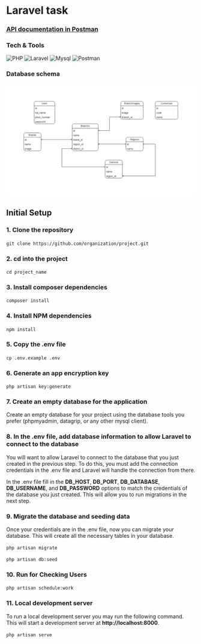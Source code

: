 # Laravel task

### [API documentation in Postman](https://documenter.getpostman.com/view/22425394/2sA3BoarPB) 

### Tech & Tools
<img alt="PHP" src="https://img.shields.io/badge/PHP-777BB4?style=for-the-badge&logo=php&logoColor=white"/> <img alt="Laravel" src="https://img.shields.io/badge/Laravel-FF2D20?style=for-the-badge&logo=laravel&logoColor=white"/> <img alt="Mysql" src="https://img.shields.io/badge/MySQL-005C84?style=for-the-badge&logo=mysql&logoColor=white"/> <img alt="Postman" src="https://img.shields.io/badge/Postman-FF6C37?style=for-the-badge&logo=Postman&logoColor=white"/> 


### Database schema
<img src="public/images/task_db.png">

## Initial Setup

### 1. Clone the repository

`git clone https://github.com/organization/project.git`

### 2. cd into the project 

`cd project_name`

### 3. Install composer dependencies 

`composer install`

### 4. Install NPM dependencies 

`npm install`

### 5. Copy the .env file 

`cp .env.example .env`

### 6. Generate an app encryption key 

`php artisan key:generate`

### 7. Create an empty database for the application
Create an empty database for your project using the database tools you prefer (phpmyadmin, datagrip, or any other mysql client).

### 8. In the .env file, add database information to allow Laravel to connect to the database
You will want to allow Laravel to connect to the database that you just created in the previous step. To do this, you must add the connection credentials in the .env file and Laravel will handle the connection from there.

In the .env file fill in the **DB_HOST**, **DB_PORT**, **DB_DATABASE**, **DB_USERNAME**, and **DB_PASSWORD** options to match the credentials of the database you just created. This will allow you to run migrations in the next step. 

### 9. Migrate the database and seeding data
Once your credentials are in the .env file, now you can migrate your database. This will create all the necessary tables in your database.

`php artisan migrate`

`php artisan db:seed`

### 10. Run for Checking Users

`php artisan schedule:work`

### 11. Local development server
To run a local development server you may run the following command. This will start a development server at **http://localhost:8000**.

`php artisan serve`